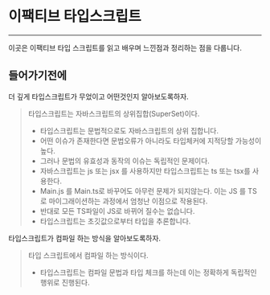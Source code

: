 # 이팩티브 타입스크립트

---



이곳은 이팩티브 타입 스크립트를 읽고 배우며 느낀점과 정리하는 점을 다룹니다.



## 들어가기전에

더 깊게 타입스크립트가 무었이고 어떤것인지 알아보도록하자.

> 타입스크립트는 자바스크립트의 상위집합(SuperSet)이다.
>
> - 타입스크립트는 문법적으로도 자바스크립트의 상위 집합니다.
> - 어떤 이슈가 존재한다면 문법오류가 아니라도 타입체커에 지적당할 가능성이 높다.
> - 그러나 문법의 유효성과 동작의 이슈는 독립적인 문제이다.
> - 자바스크립트는 js 또는 jsx 를 사용하지만 타입스크립트는 ts 또는 tsx를 사용한다.
> - Main.js 를 Main.ts로 바꾸어도 아무런 문제가 되지않는다. 
>   이는 JS 를 TS로 마이그래이션하는 과정에서 엄청난 이점으로 작용된다.
> - 반대로 모든 TS파일이 JS로 바뀌어 질수는 없습니다.
> - 타입스크립트는 초깃값으로부터 타입을 추론합니다.

타입스크립트가 컴파일 하는 방식을 알아보도록하자.

> 타입 스크립트에서 컴파일 하는 방식이다.
>
> - 타입스크립트는 컴파일 문법과 타입 체크를 하는데 이는 정확하게 독립적인 행위로 진행된다.

